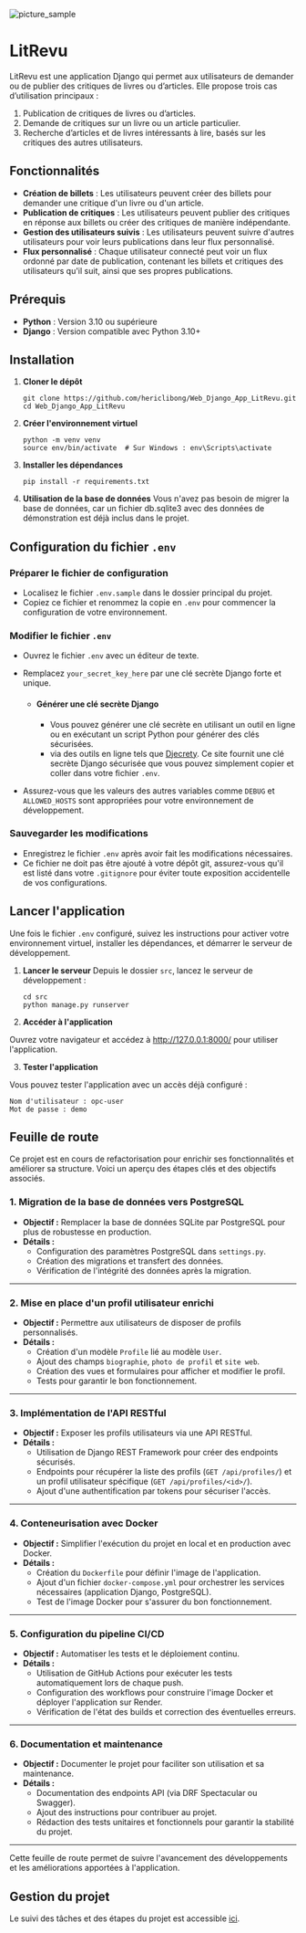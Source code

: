 
![picture_sample](pictures/litRevu_2.png)


# LitRevu

LitRevu est une application Django qui permet aux utilisateurs de demander ou de publier des critiques de livres ou d’articles. Elle propose trois cas d’utilisation principaux :

1. Publication de critiques de livres ou d’articles.
2. Demande de critiques sur un livre ou un article particulier.
3. Recherche d’articles et de livres intéressants à lire, basés sur les critiques des autres utilisateurs.

## Fonctionnalités

- **Création de billets** : Les utilisateurs peuvent créer des billets pour demander une critique d'un livre ou d'un article.
- **Publication de critiques** : Les utilisateurs peuvent publier des critiques en réponse aux billets ou créer des critiques de manière indépendante.
- **Gestion des utilisateurs suivis** : Les utilisateurs peuvent suivre d'autres utilisateurs pour voir leurs publications dans leur flux personnalisé.
- **Flux personnalisé** : Chaque utilisateur connecté peut voir un flux ordonné par date de publication, contenant les billets et critiques des utilisateurs qu'il suit, ainsi que ses propres publications.

## Prérequis

- **Python** : Version 3.10 ou supérieure
- **Django** : Version compatible avec Python 3.10+

## Installation

1. **Cloner le dépôt**

   ```
   git clone https://github.com/hericlibong/Web_Django_App_LitRevu.git
   cd Web_Django_App_LitRevu
    ```

2. **Créer l'environnement virtuel**

    ```
    python -m venv venv
    source env/bin/activate  # Sur Windows : env\Scripts\activate
    ```

3. **Installer les dépendances**

    ```
    pip install -r requirements.txt
    ```


4. **Utilisation de la base de données**
Vous n'avez pas besoin de migrer la base de données, car un fichier db.sqlite3 avec des données de démonstration est déjà inclus dans le projet.

## Configuration du fichier `.env`

### Préparer le fichier de configuration
- Localisez le fichier `.env.sample` dans le dossier principal du projet.
- Copiez ce fichier et renommez la copie en `.env` pour commencer la configuration de votre environnement.

### Modifier le fichier `.env`
- Ouvrez le fichier `.env` avec un éditeur de texte.
- Remplacez `your_secret_key_here` par une clé secrète Django forte et unique.
    - #### Générer une clé secrète Django
        - Vous pouvez générer une clé secrète en utilisant un outil en ligne ou en exécutant un script Python pour générer des clés sécurisées.
        - via des outils en ligne tels que [Djecrety](https://djecrety.ir/). Ce site fournit une clé secrète Django sécurisée que vous pouvez simplement copier et coller dans votre fichier `.env`.
         

- Assurez-vous que les valeurs des autres variables comme `DEBUG` et `ALLOWED_HOSTS` sont appropriées pour votre environnement de développement.

### Sauvegarder les modifications
- Enregistrez le fichier `.env` après avoir fait les modifications nécessaires.
- Ce fichier ne doit pas être ajouté à votre dépôt git, assurez-vous qu'il est listé dans votre `.gitignore` pour éviter toute exposition accidentelle de vos configurations.

## Lancer l'application

Une fois le fichier `.env` configuré, suivez les instructions pour activer votre environnement virtuel, installer les dépendances, et démarrer le serveur de développement.

1. **Lancer le serveur**
Depuis le dossier `src`, lancez le serveur de développement :


    ```
    cd src
    python manage.py runserver
    ```


2. **Accéder à l'application**

Ouvrez votre navigateur et accédez à http://127.0.0.1:8000/ pour utiliser l'application.

3. **Tester l'application**

Vous pouvez tester l'application avec un accès  déjà configuré :

    Nom d'utilisateur : opc-user
    Mot de passe : demo



## **Feuille de route**

Ce projet est en cours de refactorisation pour enrichir ses fonctionnalités et améliorer sa structure. Voici un aperçu des étapes clés et des objectifs associés.

### **1. Migration de la base de données vers PostgreSQL**  
- **Objectif :** Remplacer la base de données SQLite par PostgreSQL pour plus de robustesse en production.  
- **Détails :**  
  - Configuration des paramètres PostgreSQL dans `settings.py`.  
  - Création des migrations et transfert des données.  
  - Vérification de l'intégrité des données après la migration.

---

### **2. Mise en place d'un profil utilisateur enrichi**  
- **Objectif :** Permettre aux utilisateurs de disposer de profils personnalisés.  
- **Détails :**  
  - Création d'un modèle `Profile` lié au modèle `User`.  
  - Ajout des champs `biographie`, `photo de profil` et `site web`.  
  - Création des vues et formulaires pour afficher et modifier le profil.  
  - Tests pour garantir le bon fonctionnement.

---

### **3. Implémentation de l'API RESTful**  
- **Objectif :** Exposer les profils utilisateurs via une API RESTful.  
- **Détails :**  
  - Utilisation de Django REST Framework pour créer des endpoints sécurisés.  
  - Endpoints pour récupérer la liste des profils (`GET /api/profiles/`) et un profil utilisateur spécifique (`GET /api/profiles/<id>/`).  
  - Ajout d'une authentification par tokens pour sécuriser l'accès.

---

### **4. Conteneurisation avec Docker**  
- **Objectif :** Simplifier l'exécution du projet en local et en production avec Docker.  
- **Détails :**  
  - Création du `Dockerfile` pour définir l'image de l'application.  
  - Ajout d'un fichier `docker-compose.yml` pour orchestrer les services nécessaires (application Django, PostgreSQL).  
  - Test de l'image Docker pour s'assurer du bon fonctionnement.

---

### **5. Configuration du pipeline CI/CD**  
- **Objectif :** Automatiser les tests et le déploiement continu.  
- **Détails :**  
  - Utilisation de GitHub Actions pour exécuter les tests automatiquement lors de chaque push.  
  - Configuration des workflows pour construire l'image Docker et déployer l'application sur Render.  
  - Vérification de l'état des builds et correction des éventuelles erreurs.

---

### **6. Documentation et maintenance**  
- **Objectif :** Documenter le projet pour faciliter son utilisation et sa maintenance.  
- **Détails :**  
  - Documentation des endpoints API (via DRF Spectacular ou Swagger).  
  - Ajout des instructions pour contribuer au projet.  
  - Rédaction des tests unitaires et fonctionnels pour garantir la stabilité du projet.

---

Cette feuille de route permet de suivre l'avancement des développements et les améliorations apportées à l'application.

## **Gestion du projet**  
Le suivi des tâches et des étapes du projet est accessible [ici](https://github.com/users/hericlibong/projects/4).

    

